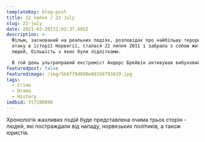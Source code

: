 ```yaml
---
templateKey: blog-post
title: 22 липня / 22 July
slug: 22-july
date: 2021-03-28T21:02:37.685Z
description: >-
  Фільм, заснований на реальних подіях, розповідає про найбільшу терористичну
  атаку в історії Норвегії, сталася 22 липня 2011 і забрала з собою життя 77
  людей, більшість з яких були підлітками.

  В той день ультраправий екстреміст Андерс Брейвік активував вибуховий пристрій біля будівлі уряду в Осло, а потім відправився на острів Утейя, де розстріляв понад сотню молодих людей в літньому таборі.
featuredpost: false
featuredimage: /img/5b8f79d890e0d168793819.jpg
tags:
  - Crime
  - Drama
  - History
imdbid: tt7280898
---
```

Хронологія жахливих подій буде представлена ​​очима трьох сторін - людей, які постраждали від нападу, норвезьких політиків, а також юристів.